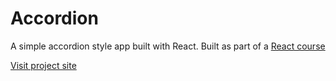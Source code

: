 # Accordion

A simple accordion style app built with React.
Built as part of a [React course](https://www.udemy.com/course/react-tutorial-and-projects-course)

[Visit project site](https://obrm-accordion.netlify.app)
